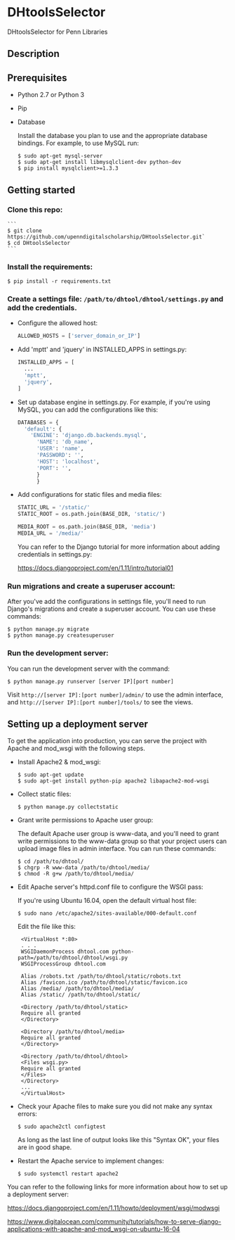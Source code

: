 # DHtoolsSelector
DHtoolsSelector for Penn Libraries
## Description

## Prerequisites
* Python 2.7 or Python 3
* Pip
* Database

   Install the database you plan to use and the appropriate database bindings. For example, to use MySQL run:

   ```
   $ sudo apt-get mysql-server
   $ sudo apt-get install libmysqlclient-dev python-dev
   $ pip install mysqlclient>=1.3.3
   ```

## Getting started
### Clone this repo:

    ```
    $ git clone https://github.com/upenndigitalscholarship/DHtoolsSelector.git`
    $ cd DHtoolsSelector
    ```

### Install the requirements:

  `$ pip install -r requirements.txt`

### Create a settings file: `/path/to/dhtool/dhtool/settings.py` and add the credentials.
* Configure the allowed host:

   ```python
   ALLOWED_HOSTS = ['server_domain_or_IP']
   ```

* Add 'mptt' and 'jquery' in INSTALLED_APPS in settings.py:

    ```python
    INSTALLED_APPS = [
      ...
      'mptt',
      'jquery',
    ]
    ```
* Set up database engine in settings.py. For example, if you're using MySQL,
  you can add the configurations like this:

  ```python
  DATABASES = {
    'default': {
      'ENGINE': 'django.db.backends.mysql',
        'NAME': 'db_name',
        'USER': 'name',
        'PASSWORD': '',
        'HOST': 'localhost',
        'PORT': '',
        }
        }
  ```

* Add configurations for static files and media files:

  ```python
  STATIC_URL = '/static/'
  STATIC_ROOT = os.path.join(BASE_DIR, 'static/')

  MEDIA_ROOT = os.path.join(BASE_DIR, 'media')
  MEDIA_URL = '/media/'
  ```

  You can refer to the Django tutorial for more information about adding credentials in settings.py:

     https://docs.djangoproject.com/en/1.11/intro/tutorial01

### Run migrations and create a superuser account:

  After you've add the configurations in settings file, you'll need to run Django's migrations and create a superuser account. You can use these commands:

  ```
  $ python manage.py migrate
  $ python manage.py createsuperuser
  ```
### Run the development server:

  You can run the development server with the command:

  `$ python manage.py runserver [server IP][port number]`

  Visit `http://[server IP]:[port number]/admin/` to use the admin interface, and `http://[server IP]:[port number]/tools/` to see the views.

## Setting up a deployment server
   To get the application into production, you can serve the project with Apache and mod_wsgi with the following steps.

* Install Apache2 & mod_wsgi:

  ```
  $ sudo apt-get update
  $ sudo apt-get install python-pip apache2 libapache2-mod-wsgi
  ```

* Collect static files:

  `$ python manage.py collectstatic`

* Grant write permissions to Apache user group:

  The default Apache user group is www-data, and you'll need to grant write permissions to the www-data group so that your project users can upload image files in admin interface. You can run these commands:

  ```
  $ cd /path/to/dhtool/
  $ chgrp -R www-data /path/to/dhtool/media/
  $ chmod -R g+w /path/to/dhtool/media/
  ```

* Edit Apache server's httpd.conf file to configure the WSGI pass:

  If you're using Ubuntu 16.04, open the default virtual host file:

  `$ sudo nano /etc/apache2/sites-available/000-default.conf`

  Edit the file like this:

  ```
   <VirtualHost *:80>
   . . .
   WSGIDaemonProcess dhtool.com python-path=/path/to/dhtool/dhtool/wsgi.py
   WSGIProcessGroup dhtool.com

   Alias /robots.txt /path/to/dhtool/static/robots.txt
   Alias /favicon.ico /path/to/dhtool/static/favicon.ico
   Alias /media/ /path/to/dhtool/media/
   Alias /static/ /path/to/dhtool/static/

   <Directory /path/to/dhtool/static>
   Require all granted
   </Directory>

   <Directory /path/to/dhtool/media>
   Require all granted
   </Directory>

   <Directory /path/to/dhtool/dhtool>
   <Files wsgi.py>
   Require all granted
   </Files>
   </Directory>
   ...
   </VirtualHost>
   ```

* Check your Apache files to make sure you did not make any syntax errors:

  `$ sudo apache2ctl configtest`

  As long as the last line of output looks like this "Syntax OK", your files are in good shape.

* Restart the Apache service to implement changes:

  `$ sudo systemctl restart apache2`

You can refer to the following links for more information about how to set up a deployment server:

  https://docs.djangoproject.com/en/1.11/howto/deployment/wsgi/modwsgi

  https://www.digitalocean.com/community/tutorials/how-to-serve-django-applications-with-apache-and-mod_wsgi-on-ubuntu-16-04
